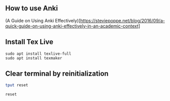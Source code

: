 How to use Anki
-----
(A Guide on Using Anki Effectively)[https://steviepoppe.net/blog/2016/09/a-quick-guide-on-using-anki-effectively-in-an-academic-context]

Install Tex Live
-------
```
sudo apt install texlive-full
sudo apt install texmaker
```

Clear terminal by reinitialization
-----
```bash
tput reset
```
```bash
reset
```

